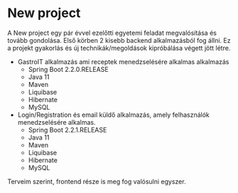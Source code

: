 # New project
A New project egy pár évvel ezelőtti egyetemi feladat megvalósítása és tovább gondolása. Első körben 2 kisebb backend alkalmazásból fog állni. Ez a projekt gyakorlás és új technikák/megoldások kipróbálása végett jött létre.

- GastroIT alkalmazás ami receptek menedzselésére alkalmas alkalmazás
  - Spring Boot 2.2.0.RELEASE
  - Java 11
  - Maven
  - Liquibase
  - Hibernate
  - MySQL
- Login/Registration és email küldő alkalmazás, amely felhasználók menedzselésére alkalmas.
  - Spring Boot 2.2.1.RELEASE
  - Java 11
  - Maven
  - Liquibase
  - Hibernate
  - MySQL
  
Terveim szerint, frontend része is meg fog valósulni egyszer.
